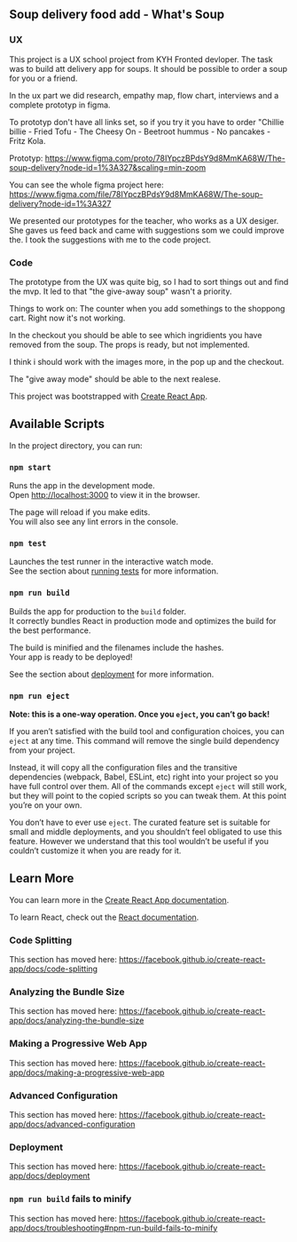 ## Soup delivery food add - What's Soup

### UX 

This project is a UX school project from KYH Fronted devloper. The task was to build att delivery app for soups. It should be possible to order a soup for you or a friend.

In the ux part we did research, empathy map, flow chart, interviews and a complete prototyp in figma.

To prototyp don't have all links set, so if you try it you have to order "Chillie billie - Fried Tofu - The Cheesy On - Beetroot hummus - No pancakes - Fritz Kola. 

Prototyp: https://www.figma.com/proto/78IYpczBPdsY9d8MmKA68W/The-soup-delivery?node-id=1%3A327&scaling=min-zoom

You can see the whole figma project here: 
https://www.figma.com/file/78IYpczBPdsY9d8MmKA68W/The-soup-delivery?node-id=1%3A327

We presented our prototypes for the teacher, who works as a UX desiger. She gaves us feed back and came with suggestions som we could improve the. I took the suggestions with me to the code project.

### Code
The prototype from the UX was quite big, so I had to sort things out and find the mvp. It led to that "the give-away soup" wasn't a priority.

Things to work on:
The counter when you add somethings to the shoppong cart. Right now it's not working. 

In the checkout you should be able to see which ingridients you have removed from the soup. The props is ready, but not implemented.

I think i should work with the images more, in the pop up and the checkout.

The "give away mode" should be able to the next realese. 





This project was bootstrapped with [Create React App](https://github.com/facebook/create-react-app).

## Available Scripts

In the project directory, you can run:

### `npm start`

Runs the app in the development mode.<br />
Open [http://localhost:3000](http://localhost:3000) to view it in the browser.

The page will reload if you make edits.<br />
You will also see any lint errors in the console.

### `npm test`

Launches the test runner in the interactive watch mode.<br />
See the section about [running tests](https://facebook.github.io/create-react-app/docs/running-tests) for more information.

### `npm run build`

Builds the app for production to the `build` folder.<br />
It correctly bundles React in production mode and optimizes the build for the best performance.

The build is minified and the filenames include the hashes.<br />
Your app is ready to be deployed!

See the section about [deployment](https://facebook.github.io/create-react-app/docs/deployment) for more information.

### `npm run eject`

**Note: this is a one-way operation. Once you `eject`, you can’t go back!**

If you aren’t satisfied with the build tool and configuration choices, you can `eject` at any time. This command will remove the single build dependency from your project.

Instead, it will copy all the configuration files and the transitive dependencies (webpack, Babel, ESLint, etc) right into your project so you have full control over them. All of the commands except `eject` will still work, but they will point to the copied scripts so you can tweak them. At this point you’re on your own.

You don’t have to ever use `eject`. The curated feature set is suitable for small and middle deployments, and you shouldn’t feel obligated to use this feature. However we understand that this tool wouldn’t be useful if you couldn’t customize it when you are ready for it.

## Learn More

You can learn more in the [Create React App documentation](https://facebook.github.io/create-react-app/docs/getting-started).

To learn React, check out the [React documentation](https://reactjs.org/).

### Code Splitting

This section has moved here: https://facebook.github.io/create-react-app/docs/code-splitting

### Analyzing the Bundle Size

This section has moved here: https://facebook.github.io/create-react-app/docs/analyzing-the-bundle-size

### Making a Progressive Web App

This section has moved here: https://facebook.github.io/create-react-app/docs/making-a-progressive-web-app

### Advanced Configuration

This section has moved here: https://facebook.github.io/create-react-app/docs/advanced-configuration

### Deployment

This section has moved here: https://facebook.github.io/create-react-app/docs/deployment

### `npm run build` fails to minify

This section has moved here: https://facebook.github.io/create-react-app/docs/troubleshooting#npm-run-build-fails-to-minify
